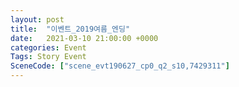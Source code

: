 ```yaml
---
layout: post
title:  "이벤트_2019여름_엔딩"
date:   2021-03-10 21:00:00 +0000
categories: Event
Tags: Story Event
SceneCode: ["scene_evt190627_cp0_q2_s10,7429311"]
---
```

